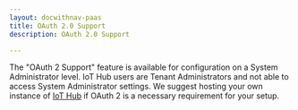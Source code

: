 ```yaml
---
layout: docwithnav-paas
title: OAuth 2.0 Support
description: OAuth 2.0 Support

---
```


The "OAuth 2 Support" feature is available for configuration on a System Administrator level. 
IoT Hub users are Tenant Administrators and not able to access System Administrator settings.
We suggest hosting your own instance of [IoT Hub](/docs/user-guide/install/pe/installation-options/) if OAuth 2 is a necessary requirement for your setup.